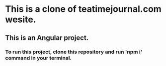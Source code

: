 # This is a clone of teatimejournal.com wesite.

## This is an Angular project.

### To run this project, clone this repository and run 'npm i' command in your terminal.